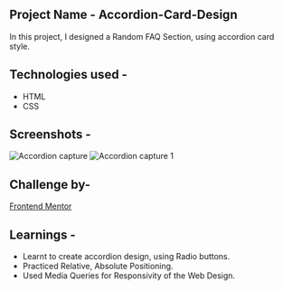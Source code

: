 ## Project Name - Accordion-Card-Design
In this project, I designed a Random FAQ Section, using accordion card style.

## Technologies used -
- HTML
- CSS

## Screenshots - 

![Accordion capture](https://user-images.githubusercontent.com/70899048/105327305-bf9fc980-5bf4-11eb-9757-cf0dd40dced0.JPG)
![Accordion capture 1](https://user-images.githubusercontent.com/70899048/105327341-c9c1c800-5bf4-11eb-8f17-b4ccc0c4cf8a.JPG)


## Challenge by- 
[Frontend Mentor](https://www.frontendmentor.io)

## Learnings - 
- Learnt to create accordion design, using Radio buttons.
- Practiced Relative, Absolute Positioning.
- Used Media Queries for Responsivity of the Web Design.
